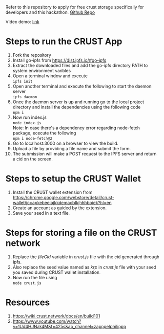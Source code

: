 Refer to this repository to apply for free crust storage specifically for developers and this hackathon. [Github Repo](https://github.com/crustio/free-storage)

Video demo: [link](https://drive.google.com/file/d/1QqfHWOrBblI-qYQEgO1GR4KOrTCRZb7d/view?usp=sharing)

# Steps to run the CRUST App

1. Fork the repository<br>
2. Install go-ipfs from https://dist.ipfs.io/#go-ipfs<br>
3. Extract the downloaded files and add the go-ipfs directory PATH to system environment varibles<br>
4. Open a terminal window and execute<br>
```ipfs init```<br>
5. Open another terminal and execute the following to start the daemon server<br>
```ipfs daemon```<br>
6. Once the daemon server is up and running go to the local project directory and install the dependencies using the following code<br>
```npm i```<br>
7. Now run index.js<br>
```node index.js```<br>
Note: In case there's a dependency error regarding node-fetch package, ececute the following<br>
```npm i node-fetch@2```<br>
8. Go to localhost:3000 on a browser to view the build.
9. Upload a file by providing a file name and submit the form.
10. The submission will make a POST request to the IPFS server and return a cid on the screen.

# Steps to setup the CRUST Wallet
1. Install the CRUST wallet extension from https://chrome.google.com/webstore/detail/crust-wallet/jccapkebeeiajkkdemacblkjhhhboiek?hl=en
2. Create an account as guided by the extension.
3. Save your seed in a text file.

# Steps for storing a file on the CRUST network
1. Replace the *fileCid* variable in *crust.js* file with the cid generated through ipfs.
2. Also replace the seed value named as *krp* in *crust.js* file with your seed you saved during CRUST wallet installation.
3. Now run the file using<br>
```node crust.js```<br>

# Resources
1. https://wiki.crust.network/docs/en/build101
2. https://www.youtube.com/watch?v=1Ud4HJNak4M&t=425s&ab_channel=zapppelphilippp
